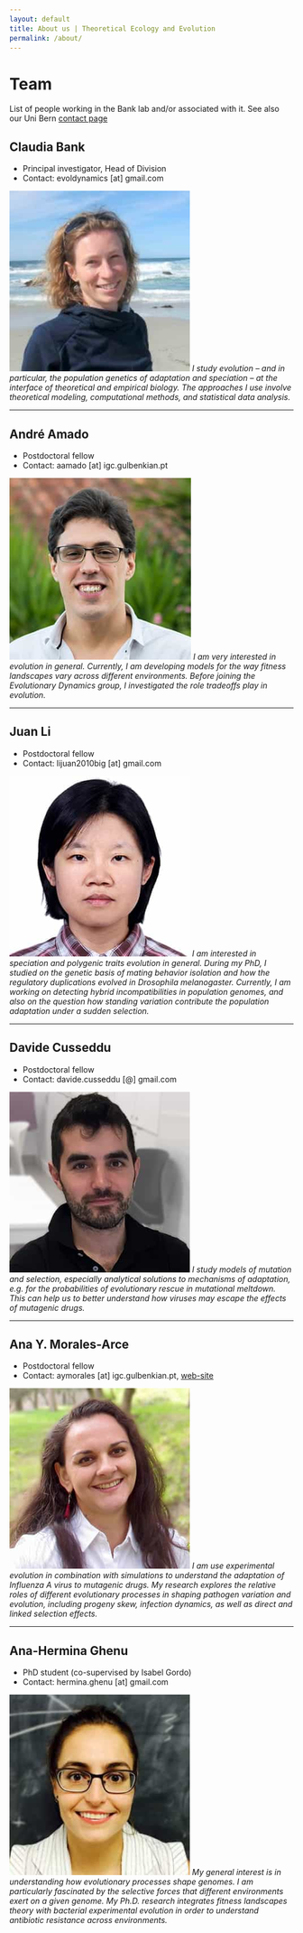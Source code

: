 ```yaml
---
layout: default
title: About us | Theoretical Ecology and Evolution
permalink: /about/
---
```

# Team

List of people working in the Bank lab and/or associated with it. See also our Uni Bern [contact page](http://www.thee.iee.unibe.ch/about_us/team/) 

<div class="l-team" markdown="1">

## Claudia Bank

* Principal investigator, Head of Division
* Contact: evoldynamics [at] gmail.com

![](/assets/img/claudia_bank_320x320.jpg)
<i>I study evolution – and in particular, the population genetics of adaptation and speciation – at the interface of theoretical and empirical biology. The approaches I use involve theoretical modeling, computational methods, and statistical data analysis.</i>

---

## André Amado

* Postdoctoral fellow
* Contact: aamado [at] igc.gulbenkian.pt

![](/assets/img/andre_amado_320x320.jpg)
<i>I am very interested in evolution in general.
Currently, I am developing models for the way fitness landscapes vary across different environments. Before joining the Evolutionary Dynamics group, I investigated the role tradeoffs play in evolution.</i>

---

## Juan Li
 
* Postdoctoral fellow
* Contact: lijuan2010big [at] gmail.com

![](/assets/img/li_juan_320x320.jpg)
<i>I am interested in speciation and polygenic traits evolution in general. During my PhD, I studied on the genetic basis of mating behavior isolation and how the regulatory duplications evolved in Drosophila melanogaster. Currently, I am working on detecting hybrid incompatibilities in population genomes, and also on the question how standing variation contribute the population adaptation under a sudden selection.</i>

---

## Davide Cusseddu
 
* Postdoctoral fellow
* Contact: davide.cusseddu [@] gmail.com

![](/assets/img/davide_cusseddu_320x320.jpg)
<i>I study models of mutation and selection, especially analytical solutions to mechanisms of adaptation, e.g. for the probabilities of evolutionary rescue in mutational meltdown. This can help us to better understand how viruses may escape the effects of mutagenic drugs.</i>

---

## Ana Y. Morales-Arce
 
* Postdoctoral fellow
* Contact: aymorales [at] igc.gulbenkian.pt, [web-site](http://aymorales-arce.com)

![](/assets/img/ana_morales_320x320.jpg)
<i>I am use experimental evolution in combination with simulations to understand the adaptation of Influenza A virus  to mutagenic drugs. My research explores the relative roles of different evolutionary processes in shaping pathogen variation and evolution, including progeny skew, infection dynamics, as well as direct and linked selection effects.</i>

---

## Ana-Hermina Ghenu

* PhD student (co-supervised by Isabel Gordo)
* Contact: hermina.ghenu [at] gmail.com

![](/assets/img/hermina_ghenu_320x320.jpg)
<i>My general interest is in understanding how evolutionary processes shape genomes. I am particularly fascinated by the selective forces that different environments exert on a given genome. My Ph.D. research integrates fitness landscapes theory with bacterial experimental evolution in order to understand antibiotic resistance across environments.</i>

</div>